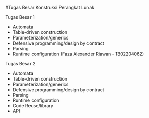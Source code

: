 #Tugas Besar Konstruksi Perangkat Lunak

Tugas Besar 1
- Automata
- Table-driven construction
- Parameterization/generics
- Defensive programming/design by contract
- Parsing
- Runtime configuration (Faza Alexander Riawan - 1302204062)

Tugas Besar 2
- Automata
- Table-driven construction
- Parameterization/generics
- Defensive programming/design by contract
- Parsing
- Runtime configuration
- Code Reuse/library
- API
